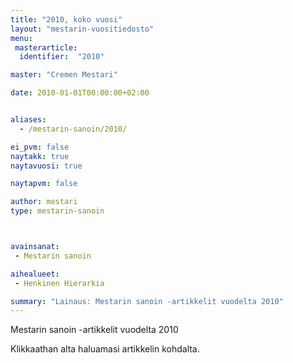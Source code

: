 ```yaml
---
title: "2010, koko vuosi"
layout: "mestarin-vuositiedosto"
menu:
 masterarticle:
  identifier:  "2010"

master: "Cremen Mestari"

date: 2010-01-01T00:00:00+02:00


aliases:
  - /mestarin-sanoin/2010/

ei_pvm: false
naytakk: true
naytavuosi: true

naytapvm: false

author: mestari
type: mestarin-sanoin



avainsanat:
 - Mestarin sanoin

aihealueet:
 - Henkinen Hierarkia

summary: "Lainaus: Mestarin sanoin -artikkelit vuodelta 2010"
---
```

<p>Mestarin sanoin -artikkelit vuodelta 2010</p>
<p>Klikkaathan alta haluamasi artikkelin kohdalta.</p>